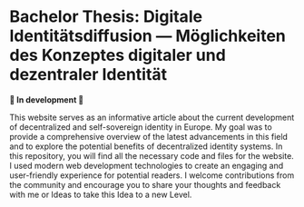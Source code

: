 # Bachelor Thesis: Digitale Identitätsdiffusion — Möglichkeiten des Konzeptes digitaler und dezentraler Identität

**🚧 In development 🚧**

This website serves as an informative article about the current development of decentralized and self-sovereign identity in Europe. My goal was to provide a comprehensive overview of the latest advancements in this field and to explore the potential benefits of decentralized identity systems.
In this repository, you will find all the necessary code and files for the website. I used modern web development technologies to create an engaging and user-friendly experience for potential readers.
I welcome contributions from the community and encourage you to share your thoughts and feedback with me or Ideas to take this Idea to a new Level.
